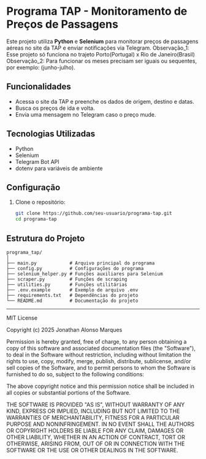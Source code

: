 # Programa TAP - Monitoramento de Preços de Passagens

Este projeto utiliza **Python** e **Selenium** para monitorar preços de passagens aéreas no site da TAP e enviar notificações via Telegram.
Observação_1: Esse projeto só funciona no trajeto Porto(Portugal) x Rio de Janeiro(Brasil)
Observação_2: Para funcionar os meses precisam ser iguais ou sequentes, por exemplo: (junho-julho).

## Funcionalidades
- Acessa o site da TAP e preenche os dados de origem, destino e datas.
- Busca os preços de ida e volta.
- Envia uma mensagem no Telegram caso o preço mude.

## Tecnologias Utilizadas
- Python
- Selenium
- Telegram Bot API
- dotenv para variáveis de ambiente

## Configuração
1. Clone o repositório:
   ```bash
   git clone https://github.com/seu-usuario/programa-tap.git
   cd programa-tap
   ```

## Estrutura do Projeto
```
programa_tap/
│
├── main.py            # Arquivo principal do programa
├── config.py          # Configurações do programa
├── selenium_helper.py # Funções auxiliares para Selenium
├── scraper.py         # Funções de scraping
├── utilities.py       # Funções utilitárias
├── .env.example       # Exemplo de arquivo .env
├── requirements.txt   # Dependências do projeto
└── README.md          # Documentação do projeto
```

---
MIT License

Copyright (c) 2025 Jonathan Alonso Marques

Permission is hereby granted, free of charge, to any person obtaining a copy
of this software and associated documentation files (the "Software"), to deal
in the Software without restriction, including without limitation the rights
to use, copy, modify, merge, publish, distribute, sublicense, and/or sell
copies of the Software, and to permit persons to whom the Software is
furnished to do so, subject to the following conditions:

The above copyright notice and this permission notice shall be included in all
copies or substantial portions of the Software.

THE SOFTWARE IS PROVIDED "AS IS", WITHOUT WARRANTY OF ANY KIND, EXPRESS OR
IMPLIED, INCLUDING BUT NOT LIMITED TO THE WARRANTIES OF MERCHANTABILITY,
FITNESS FOR A PARTICULAR PURPOSE AND NONINFRINGEMENT. IN NO EVENT SHALL THE
AUTHORS OR COPYRIGHT HOLDERS BE LIABLE FOR ANY CLAIM, DAMAGES OR OTHER
LIABILITY, WHETHER IN AN ACTION OF CONTRACT, TORT OR OTHERWISE, ARISING FROM,
OUT OF OR IN CONNECTION WITH THE SOFTWARE OR THE USE OR OTHER DEALINGS IN THE
SOFTWARE.

